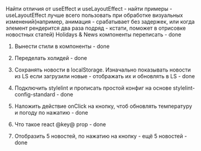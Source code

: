 Найти отличия от useEffect и useLayoutEffect - найти примеры - useLayoutEffect лучше всего пользовать при обработке визуальных изменений(например, анимация - срабатывает без задержек, или когда элемент рендерится два раза подряд - кстати, поможет в отрисовке новостных статей)
Holidays & News компоненты переписать - done


1. Вынести стили в компоненты - done

2. Переделать холидей - done

3. Сохранять новости в localStorage. Изначально показывать новости из LS если загрузили новые - отображать их и обновлять в LS - done

4. Подключить stylelint и прописать простой конфиг на основе stylelint-config-standard - done

5. Наложить действие onClick на кнопку, чтоб обновлять температуру и погоду по нажатию - done

6. Что такое react @key@ prop - done

7. Отобразить 5 новостей, по нажатию на кнопку - ещё 5 новостей - done
